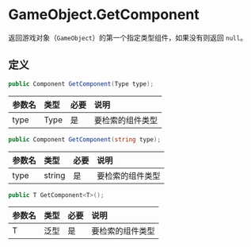 # GameObject.GetComponent

返回游戏对象（`GameObject`）的第一个指定类型组件，如果没有则返回 `null`。

## 定义

```csharp
public Component GetComponent(Type type);
```

| 参数名  | 类型   | 必要  | 说明       |
|:---- |:---- |:--- |:-------- |
| type | Type | 是   | 要检索的组件类型 |

```csharp
public Component GetComponent(string type);
```

| 参数名  | 类型     | 必要  | 说明       |
|:---- |:------ |:--- |:-------- |
| type | string | 是   | 要检索的组件类型 |

```csharp
public T GetComponent<T>();
```

| 参数名 | 类型  | 必要  | 说明       |
|:--- |:--- |:--- |:-------- |
| T   | 泛型  | 是   | 要检索的组件类型 |
